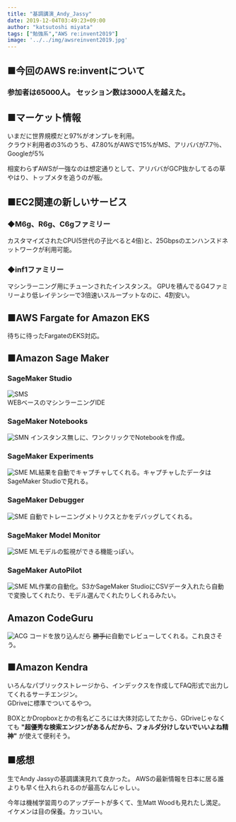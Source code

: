 ```yaml
---
title: "基調講演_Andy_Jassy"
date: 2019-12-04T03:49:23+09:00
author: "katsutoshi miyata"
tags: ["勉強系","AWS re:invent2019"]
image: '../../img/awsreinvent2019.jpg'
---
```


## ■今回のAWS re:inventについて
### **参加者は65000人。** セッション数は3000人を越えた。

## ■マーケット情報

いまだに世界規模だと97%がオンプレを利用。  
クラウド利用者の3%のうち、47.80%がAWSで15%がMS、アリババが7.7％、Googleが5%

相変わらずAWSが一強なのは想定通りとして、アリババがGCP抜かしてるの草  
やはり、トップメタを追うのが板。

## ■EC2関連の新しいサービス
### ◆M6g、R6g、C6gファミリー
カスタマイズされたCPU(5世代の子比べると4倍)と、25Gbpsのエンハンスドネットワークが利用可能。

### ◆inf1ファミリー
マシンラーニング用にチューンされたインスタンス。
GPUを積んでるG4ファミリーより低レイテンシーで3倍速いスループットなのに、4割安い。

## ■AWS Fargate for Amazon EKS
待ちに待ったFargateのEKS対応。

## ■Amazon Sage Maker
### SageMaker Studio
![SMS](../../img/IMG_4597.JPG)  
WEBベースのマシンラーニングIDE

### SageMaker Notebooks
![SMN](../../img/IMG_4599.JPG)
インスタンス無しに、ワンクリックでNotebookを作成。

### SageMaker Experiments
![SME](../../img/IMG_4600.JPG)
ML結果を自動でキャプチャしてくれる。キャプチャしたデータはSageMaker Studioで見れる。

### SageMaker Debugger
![SME](../../img/IMG_4604.JPG)
自動でトレーニングメトリクスとかをデバッグしてくれる。

### SageMaker Model Monitor
![SME](../../img/IMG_4606.JPG)
MLモデルの監視ができる機能っぽい。

### SageMaker AutoPilot
![SME](../../img/IMG_4608.JPG)
ML作業の自動化。S3かSageMaker StudioにCSVデータ入れたら自動で変換してくれたり、モデル選んでくれたりしくれるみたい。

## Amazon CodeGuru
![ACG](../../img/IMG_4614.JPG)
コードを放り込んだら ~~勝手に~~自動でレビューしてくれる。これ良さそう。

## ■Amazon Kendra
いろんなパブリックストレージから、インデックスを作成してFAQ形式で出力してくれるサーチエンジン。  
GDriveに標準でついてるやつ。  

BOXとかDropboxとかの有名どころには大体対応してたから、GDriveじゃなくても **"超優秀な検索エンジンがあるんだから、フォルダ分けしないでいいよね精神"** が使えて便利そう。

## ■感想
生でAndy Jassyの基調講演見れて良かった。
AWSの最新情報を日本に居る誰よりも早く仕入れられるのが最高なんじゃしぃ。

今年は機械学習周りのアップデートが多くて、生Matt Woodも見れたし満足。  
イケメンは目の保養。カッコいい。